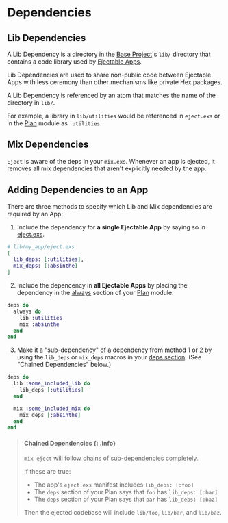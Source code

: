 # Dependencies

## Lib Dependencies

A Lib Dependency is a directory in the [Base
Project](#what-is-a-base-project)'s `lib/` directory that contains a code
library used by [Ejectable Apps](#what-is-an-ejectable-app).

Lib Dependencies are used to share non-public code between Ejectable Apps with
less ceremony than other mechanisms like private Hex packages.

A Lib Dependency is referenced by an atom that matches the name of the
directory in `lib/`.

For example, a library in `lib/utilities` would be referenced in `eject.exs` or
in the [Plan](Eject.Plan.html) module as `:utilities`.

## Mix Dependencies

`Eject` is aware of the deps in your `mix.exs`. Whenever an app is ejected, it
removes all mix dependencies that aren't explicitly needed by the app.

## Adding Dependencies to an App

There are three methods to specify which Lib and Mix dependencies are required
by an App:

1. Include the dependency for **a single Ejectable App** by saying so in
   [eject.exs](#eject-exs-options).

```elixir
# lib/my_app/eject.exs
[
  lib_deps: [:utilities],
  mix_deps: [:absinthe]
]
```

2. Include the depencency in **all Ejectable Apps** by placing the dependency in
   the [always](`Eject.Plan.always/1`) section of your [Plan](Eject.Plan.html)
   module.

```elixir
deps do
  always do
    lib :utilities
    mix :absinthe
  end
end
```

3. Make it a "sub-dependency" of a dependency from method 1 or 2 by using the
   `lib_deps` or `mix_deps` macros in your [deps section](`Eject.Plan.deps/1`).
   (See "Chained Dependencies" below.)

```elixir
deps do
  lib :some_included_lib do
    lib_deps [:utilities]
  end

  mix :some_included_mix do
    mix_deps [:absinthe]
  end
end
```

> #### Chained Dependencies {: .info}
>
> `mix eject` will follow chains of sub-dependencies completely.
>
> If these are true:
>
> - The app's `eject.exs` manifest includes `lib_deps: [:foo]`
> - The `deps` section of your Plan says that `foo` has `lib_deps: [:bar]`
> - The `deps` section of your Plan says that `bar` has `lib_deps: [:baz]`
>
> Then the ejected codebase will include `lib/foo`, `lib/bar`, and `lib/baz`.

